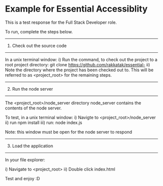 # Example for Essential Accessiblity

This is a test response for the Full Stack Developer role.

To run, complete the steps below. 

------------------------------
1) Check out the source code
------------------------------

In a unix terminal window:
i) Run the command, to check out the project to a root project directory:
git clone https://github.com/rakkatak/essential-<test class="git"></test>
ii) Note the directory where the project has been checked out to. This will be referred to as <project_root> for the remaining steps.

------------------------------
2) Run the node server
------------------------------

The <project_root>/node_server directory node_server contains the contents of the node server. 

To test, in a unix terminal window:
i) Navigte to <project_root>/node_server
ii) run npm install
iii) run:
node index.js

Note: this window must be open for the node server to respond

------------------------------
3) Load the application
------------------------------

In your file explorer:

i) Navigate to <project_root>
ii) Double click index.html

Test and enjoy :D 

